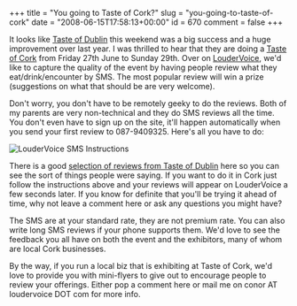 +++
title = "You going to Taste of Cork?"
slug = "you-going-to-taste-of-cork"
date = "2008-06-15T17:58:13+00:00"
id = 670
comment = false
+++

It looks like [Taste of Dublin](http://www.tastefestivals.ie/) this weekend was a big success and a huge improvement over last year. I was thrilled to hear that they are doing a [Taste of Cork](http://79.170.40.33/tastefestivals.ie/index.php?option=com_contentandtask=viewandid=73andItemid=92) from Friday 27th June to Sunday 29th. Over on [LouderVoice](http://www.loudervoice.com/), we'd like to capture the quality of the event by having people review what they eat/drink/encounter by SMS. The most popular review will win a prize (suggestions on what that should be are very welcome).

Don't worry, you don't have to be remotely geeky to do the reviews. Both of my parents are very non-technical and they do SMS reviews all the time. You don't even have to sign up on the site, it'll happen automatically when you send your first review to 087-9409325\. Here's all you have to do:

![LouderVoice SMS Instructions](http://www.loudervoice.com/static/images/sms_instrs.jpg)

There is a good [selection of reviews from Taste of Dublin](http://www.loudervoice.com/tags/Taste+of+dublin) here so you can see the sort of things people were saying. If you want to do it in Cork just follow the instructions above and your reviews will appear on LouderVoice a few seconds later. If you know for definite that you'll be trying it ahead of time, why not leave a comment here or ask any questions you might have?

The SMS are at your standard rate, they are not premium rate. You can also write long SMS reviews if your phone supports them. We'd love to see the feedback you all have on both the event and the exhibitors, many of whom are local Cork businesses.

By the way, if you run a local biz that is exhibiting at Taste of Cork, we'd love to provide you with mini-flyers to give out to encourage people to review your offerings. Either pop a comment here or mail me on conor AT loudervoice DOT com for more info.
